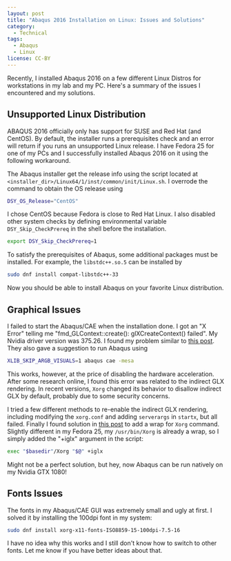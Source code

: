 ```yaml
---
layout: post
title: "Abaqus 2016 Installation on Linux: Issues and Solutions"
category:
  - Technical
tags:
  - Abaqus
  - Linux
license: CC-BY
---
```


Recently, I installed Abaqus 2016 on a few different Linux Distros for workstations in my lab and my PC. Here's a summary of the issues I encountered and my solutions.

## Unsupported Linux Distribution

ABAQUS 2016 officially only has support for SUSE and Red Hat (and CentOS). By default, the installer runs a prerequisites check and an error will return if you runs an unsupported Linux release. I have Fedora 25 for one of my PCs and I successfully installed Abaqus 2016 on it using the following workaround.

The Abaqus installer get the release info using the script located at `<installer_dir>/Linux64/1/inst/common/init/Linux.sh`. I overrode the command to obtain the OS release using

```bash
DSY_OS_Release="CentOS"
```

I chose CentOS because Fedora is close to Red Hat Linux. I also disabled other system checks by defining environmental variable `DSY_Skip_CheckPrereq` in the shell before the installation.

```bash
export DSY_Skip_CheckPrereq=1
```

To satisfy the prerequisites of Abaqus, some additional packages must be installed. For example, the `libstdc++.so.5` can be installed by

```bash
sudo dnf install compat-libstdc++-33
```

Now you should be able to install Abaqus on your favorite Linux distribution.

## Graphical Issues

I failed to start the Abaqus/CAE when the installation done. I got an "X Error" telling me "fmd_GLContext::create(): glXCreateContext() failed". My Nvidia driver version was 375.26. I found my problem similar to [this post](https://polymerfem.com/forum/finite-element-modeling/computer-software-aa/3288-glx-error-when-launching-abaqus-on-debian). They also gave a suggestion to run Abaqus using

```bash
XLIB_SKIP_ARGB_VISUALS=1 abaqus cae -mesa
```

This works, however, at the price of disabling the hardware acceleration. After some research online, I found this error was related to the indirect GLX rendering. In recent versions, `Xorg` changed its behavior to disallow indirect GLX by default, probably due to some security concerns.

I tried a few different methods to re-enable the indirect GLX rendering, including modifying the `xorg.conf` and adding `serverargs` in `startx`, but all failed. Finally I found solution in [this post](https://bugzilla.gnome.org/show_bug.cgi?id=586777) to add a wrap for `Xorg` command. Slightly different in my Fedora 25, my `/usr/bin/Xorg` is already a wrap, so I simply added the "+iglx" argument in the script:

```bash
exec "$basedir"/Xorg "$@" +iglx
```

Might not be a perfect solution, but hey, now Abaqus can be run natively on my Nvidia GTX 1080!

## Fonts Issues

The fonts in my Abaqus/CAE GUI was extremely small and ugly at first. I solved it by installing the 100dpi font in my system:

```bash
sudo dnf install xorg-x11-fonts-ISO8859-15-100dpi-7.5-16
```

I have no idea why this works and I still don't know how to switch to other fonts. Let me know if you have better ideas about that.

